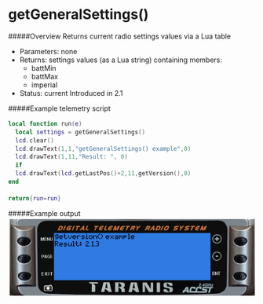 # getGeneralSettings()

#####Overview
Returns current radio settings values via a Lua table

 - Parameters: none
 - Returns: settings values (as a Lua string) containing members:
   - battMin
   - battMax
   - imperial
 - Status: current Introduced in 2.1

#####Example telemetry script

```lua
local function run(e)
  local settings = getGeneralSettings()
  lcd.clear()
  lcd.drawText(1,1,"getGeneralSettings() example",0)
  lcd.drawText(1,11,"Result: ", 0)
  if 
  lcd.drawText(lcd.getLastPos()+2,11,getVersion(),0)
end

return{run=run}
```

#####Example output
![getGeneralSettings() example output](getver.png)